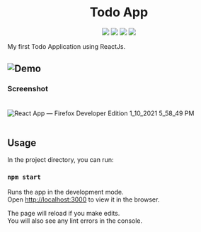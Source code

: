 <h1 align="center"> Todo App </h1>
<p align="center">
  <img src="https://img.shields.io/github/issues/mihrilp/react-todoapp"/>
  <img src="https://img.shields.io/github/forks/mihrilp/react-todoapp"/>
  <img src="https://img.shields.io/github/stars/mihrilp/react-todoapp"/>
  <img src="https://img.shields.io/static/v1?label=npm&message=v6.14.8&color=blue"/>
<p>
<p>My first Todo Application using ReactJs. </p>


## ![Demo](https://dailytodolist.vercel.app/)

### Screenshot <br/><br/>
![React App — Firefox Developer Edition 1_10_2021 5_58_49 PM](https://user-images.githubusercontent.com/58886855/104126444-a2096f00-536d-11eb-9ce4-26039fa42059.png)
<br/><br/>

## Usage

In the project directory, you can run:

### `npm start`

Runs the app in the development mode.<br />
Open [http://localhost:3000](http://localhost:3000) to view it in the browser.

The page will reload if you make edits.<br />
You will also see any lint errors in the console.
